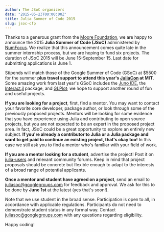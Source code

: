 ```yaml
---
author: The JSoC organizers
date: "2015-05-23T00:00:00Z"
title: Julia Summer of Code 2015
slug: jsoc-cfp
---
```


Thanks to a generous grant from the [Moore Foundation](http://www.moore.org/), we are happy to announce the 2015 **Julia Summer of Code (JSoC)** administered by [NumFocus](http://numfocus.org/). We realize that this announcement comes quite late in the summer internship process, but we are hoping to fund six projects. The duration of JSoC 2015 will be June 15-September 15. Last date for submitting applications is June 1.

Stipends will match those of the Google Summer of Code (GSoC) at $5500 for the summer **plus travel support to attend this year's [JuliaCon](http://juliacon.org/) at MIT**. Some amazing work from last year's GSoC includes the [Juno IDE](http://junolab.org/), the [Interact.jl](https://github.com/JuliaLang/Interact.jl) package, and [GLPlot](https://github.com/SimonDanisch/GLPlot.jl); we hope to support another round of fun and useful projects.

**If you are looking for a project**, first, find a mentor. You may want to contact your favorite core developer, package author, or look through some of the previously proposed projects. Mentors will be looking for some evidence that you have experience using Julia and contributing to open source projects, but you are not expected to be an expert in the proposed project area. In fact, JSoC could be a great opportunity to explore an entirely new subject. **If you're already a contributor to Julia or a Julia package and want to get paid to continue an existing project, that's okay too!** In this case we still ask you to find a mentor who's familiar with your field of work.


**If you are a mentor looking for a student**, advertise the project! Post it on [julia-users](https://groups.google.com/forum/#!forum/julia-users) and relevant community forums. Keep in mind that project proposals should be concrete but flexible enough to adapt to the interests of a broad range of potential applicants.

**Once a mentor and student have agreed on a project**, send an email to juliasoc@googlegroups.com for feedback and approval. We ask for this to be done by **June 1st** at the latest (yes that's soon!).

Note that we use student in the broad sense. Participation is open to all, in accordance with applicable regulations. Participants do not need to demonstrate student status in any formal way. Contact juliasoc@googlegroups.com with any questions regarding eligibility.

Happy coding!
